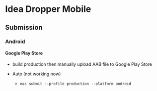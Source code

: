 # Idea Dropper Mobile

## Submission

### Android

#### Google Play Store

- build production then manually upload AAB file to Google Play Store

- Auto (not working now)
  - `eas submit --profile production --platform android`